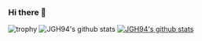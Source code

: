 ### Hi there 👋
![trophy](https://github-profile-trophy.vercel.app/?username=JGH94)
![JGH94's github stats](https://github-readme-stats.vercel.app/api?username=JGH94&show_icons=true)
[![JGH94's github stats](https://github-readme-stats.vercel.app/api/top-langs/?username=JGH94&show_icons=true&hide_border=true&title_color=004386&icon_color=004386&layout=compact)](https://github.com/JGH94)
<!--
**JGH94/JGH94** is a ✨ _special_ ✨ repository because its `README.md` (this file) appears on your GitHub profile.

Here are some ideas to get you started:

- 🔭 I’m currently working on ...
- 🌱 I’m currently learning ...
- 👯 I’m looking to collaborate on ...
- 🤔 I’m looking for help with ...
- 💬 Ask me about ...
- 📫 How to reach me: ...
- 😄 Pronouns: ...
- ⚡ Fun fact: ...
-->
